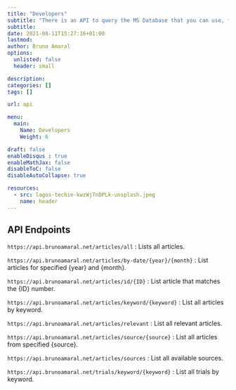 ```yaml
---
title: "Developers"
subtitle: "There is an API to query the MS Database that you can use, for free."
subtitle: 
date: 2021-08-11T15:27:16+01:00
lastmod: 
author: Bruno Amaral
options:
  unlisted: false
  header: small

description: 
categories: []
tags: []

url: api

menu:
  main:
    Name: Developers
    Weight: 6

draft: false
enableDisqus : true
enableMathJax: false
disableToC: false
disableAutoCollapse: true

resources:
  - src: lagos-techie-kwzWjTnDPLk-unsplash.jpeg
    name: header
---
```


## API Endpoints

`https://api.brunoamaral.net/articles/all` : Lists all articles.

`https://api.brunoamaral.net/articles/by-date/{year}/{month}` : List articles for specified {year} and {month}. 

`https://api.brunoamaral.net/articles/id/{ID}` : List article that matches the {ID} number.

`https://api.brunoamaral.net/articles/keyword/{keyword}` : List all articles by keyword.

`https://api.brunoamaral.net/articles/relevant` : List all relevant articles.

`https://api.brunoamaral.net/articles/source/{source}` : List all articles from specified {source}.

`https://api.brunoamaral.net/articles/sources` : List all available sources.

`https://api.brunoamaral.net/trials/keyword/{keyword}` : List all trials by keyword.